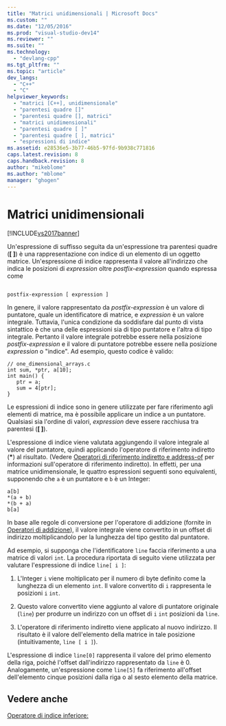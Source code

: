 ```yaml
---
title: "Matrici unidimensionali | Microsoft Docs"
ms.custom: ""
ms.date: "12/05/2016"
ms.prod: "visual-studio-dev14"
ms.reviewer: ""
ms.suite: ""
ms.technology: 
  - "devlang-cpp"
ms.tgt_pltfrm: ""
ms.topic: "article"
dev_langs: 
  - "C++"
  - "C"
helpviewer_keywords: 
  - "matrici [C++], unidimensionale"
  - "parentesi quadre []"
  - "parentesi quadre [], matrici"
  - "matrici unidimensionali"
  - "parentesi quadre [ ]"
  - "parentesi quadre [ ], matrici"
  - "espressioni di indice"
ms.assetid: e28536e5-3b77-46b5-97fd-9b938c771816
caps.latest.revision: 8
caps.handback.revision: 8
author: "mikeblome"
ms.author: "mblome"
manager: "ghogen"
---
```

# Matrici unidimensionali
[!INCLUDE[vs2017banner](../assembler/inline/includes/vs2017banner.md)]

Un'espressione di suffisso seguita da un'espressione tra parentesi quadre \(**\[ \]**\) è una rappresentazione con indice di un elemento di un oggetto matrice.  Un'espressione di indice rappresenta il valore all'indirizzo che indica le posizioni di *expression* oltre *postfix\-expression* quando espressa come  
  
```  
  
postfix-expression [ expression ]  
```  
  
 In genere, il valore rappresentato da *postfix\-expression* è un valore di puntatore, quale un identificatore di matrice, e *expression* è un valore integrale.  Tuttavia, l'unica condizione da soddisfare dal punto di vista sintattico è che una delle espressioni sia di tipo puntatore e l'altra di tipo integrale.  Pertanto il valore integrale potrebbe essere nella posizione *postfix\-expression* e il valore di puntatore potrebbe essere nella posizione *expression* o "indice".  Ad esempio, questo codice è valido:  
  
```  
// one_dimensional_arrays.c  
int sum, *ptr, a[10];  
int main() {  
   ptr = a;  
   sum = 4[ptr];  
}  
```  
  
 Le espressioni di indice sono in genere utilizzate per fare riferimento agli elementi di matrice, ma è possibile applicare un indice a un puntatore.  Qualsiasi sia l'ordine di valori, *expression* deve essere racchiusa tra parentesi \(**\[ \]**\).  
  
 L'espressione di indice viene valutata aggiungendo il valore integrale al valore del puntatore, quindi applicando l'operatore di riferimento indiretto \(**\***\) al risultato. \(Vedere [Operatori di riferimento indiretto e address\-of](../c-language/indirection-and-address-of-operators.md) per informazioni sull'operatore di riferimento indiretto\). In effetti, per una matrice unidimensionale, le quattro espressioni seguenti sono equivalenti, supponendo che `a` è un puntatore e `b` è un Integer:  
  
```  
a[b]  
*(a + b)  
*(b + a)  
b[a]  
```  
  
 In base alle regole di conversione per l'operatore di addizione \(fornite in [Operatori di addizione](../c-language/c-additive-operators.md)\), il valore integrale viene convertito in un offset di indirizzo moltiplicandolo per la lunghezza del tipo gestito dal puntatore.  
  
 Ad esempio, si supponga che l'identificatore `line` faccia riferimento a una matrice di valori `int`.  La procedura riportata di seguito viene utilizzata per valutare l'espressione di indice `line[ i ]`:  
  
1.  L'Integer `i` viene moltiplicato per il numero di byte definito come la lunghezza di un elemento `int`.  Il valore convertito di `i` rappresenta le posizioni `i` `int`.  
  
2.  Questo valore convertito viene aggiunto al valore di puntatore originale \(`line`\) per produrre un indirizzo con un offset di `i` `int` posizioni da `line`.  
  
3.  L'operatore di riferimento indiretto viene applicato al nuovo indirizzo.  Il risultato è il valore dell'elemento della matrice in tale posizione \(intuitivamente, `line [ i ]`\).  
  
 L'espressione di indice `line[0]` rappresenta il valore del primo elemento della riga, poiché l'offset dall'indirizzo rappresentato da `line` è 0.  Analogamente, un'espressione come `line[5]` fa riferimento all'offset dell'elemento cinque posizioni dalla riga o al sesto elemento della matrice.  
  
## Vedere anche  
 [Operatore di indice inferiore:](../cpp/subscript-operator.md)